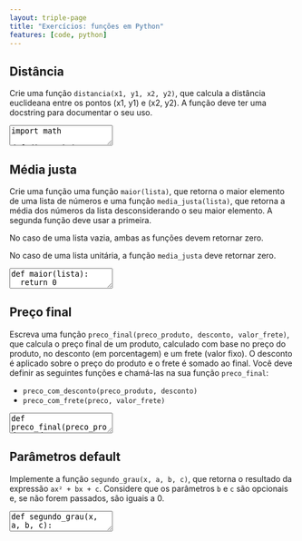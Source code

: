 ```yaml
---
layout: triple-page
title: "Exercícios: funções em Python"
features: [code, python]
---
```


## Distância

Crie uma função `distancia(x1, y1, x2, y2)`, que calcula a distância euclideana entre os pontos (x1, y1) e (x2, y2). A função deve ter uma docstring para documentar o seu uso.

<textarea class="code lang-python">
import math

def distancia(x1, y1, x2, y2):
  return 0

### Testes
assert distancia(2, 2, 5, 6) == 5
assert distancia.__doc__ is not None
</textarea>

<!-- 
def distancia(x1, y1, x2, y2):
  '''Calcula a distância entre os pontos (x1, y1) e (x2, y2)'''
  dx = x2 - x1
  dy = y2 - y1
  return math.sqrt(dx ** 2 + dy ** 2)
 -->

## Média justa

Crie uma função uma função `maior(lista)`, que retorna o maior elemento de uma lista de números e uma função `media_justa(lista)`, que retorna a média dos números da lista desconsiderando o seu maior elemento. A segunda função deve usar a primeira.

No caso de uma lista vazia, ambas as funções devem retornar zero.

No caso de uma lista unitária, a função `media_justa` deve retornar zero.

<textarea class="code lang-python">
def maior(lista):
  return 0

def media_justa(lista):
  return 0

### Testes
assert maior([]) == 0
assert maior([4]) == 4
assert maior([3, 5, 2]) == 5
assert maior([8, 3, 5, 2]) == 8
assert maior([8, 3, 5, 9]) == 9

assert media_justa([]) == 0
assert media_justa([6]) == 0
assert media_justa([12, 18]) == 12
assert media_justa([1, 3, 5]) == 2

# a lista não deve ser modificada
l = [1, 3, 5]
lcopy = l.copy()
media_justa(l)
assert l == lcopy

from unittest.mock import MagicMock
maior = MagicMock(return_value=5)
assert media_justa([5, 10]) == 10
maior.assert_called()
</textarea>

<!-- 
def maior(lista):
  if len(lista) == 0:
    return 0
  return max(lista)

def media_justa(lista):
  if len(lista) <= 1:
    return 0
  return (sum(lista) - maior(lista)) / (len(lista) - 1)
 -->

## Preço final

Escreva uma função `preco_final(preco_produto, desconto, valor_frete)`, que calcula o preço final de um produto, calculado com base no preço do produto, no desconto (em porcentagem) e um frete (valor fixo). O desconto é aplicado sobre o preço do produto e o frete é somado ao final. Você deve definir as seguintes funções e chamá-las na sua função `preco_final`:

- `preco_com_desconto(preco_produto, desconto)`
- `preco_com_frete(preco, valor_frete)`

<textarea class="code lang-python">
def preco_final(preco_produto, desconto, valor_frete):
  return 0

def preco_com_desconto(preco_produto, desconto):
  return 0

def preco_com_frete(preco, valor_frete):
  return 0

### Testes
assert preco_com_desconto(200, 20) == 160
assert preco_com_desconto(200, 100) == 0
assert preco_com_desconto(200, 0) == 200

assert preco_com_frete(200, 10) == 210

assert preco_final(200, 10, 0) == 180
assert preco_final(200, 0, 5) == 205
assert preco_final(200, 10, 5) == 185

from unittest.mock import MagicMock
preco_com_desconto = MagicMock(return_value=1)
preco_com_frete = MagicMock(return_value=2)
assert preco_final(200, 50, 50) in [2, -197]
preco_com_desconto.assert_called()
preco_com_frete.assert_called()
</textarea>

<!-- 
def preco_final(preco_produto, desconto, valor_frete):
  p1 = preco_com_desconto(preco_produto, desconto)
  p2 = preco_com_frete(p1, valor_frete)
  return p2

def preco_com_desconto(preco_produto, desconto):
  return preco_produto * (100 - desconto) / 100

def preco_com_frete(preco, valor_frete):
  return preco + valor_frete
 -->

## Parâmetros default

Implemente a função `segundo_grau(x, a, b, c)`, que retorna o resultado da expressão `ax² + bx + c`. Considere que os parâmetros `b` e `c` são opcionais e, se não forem passados, são iguais a 0.

<textarea class="code lang-python">
def segundo_grau(x, a, b, c):
  return 0

### Testes
assert segundo_grau(2, 1, 1, 1) == 7
assert segundo_grau(3, 4, -2) == segundo_grau(3, 4, -2, 0)
assert segundo_grau(-2, 7) == segundo_grau(-2, 7, 0, 0)
assert segundo_grau(-2, 7, c=8) == segundo_grau(-2, 7, 0, 8)
</textarea>

<!-- 
def segundo_grau(x, a, b=0, c=0):
  return a * x ** 2 + b * x + c
-->
